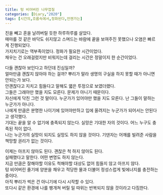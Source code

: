 ```yaml
---
title: 텅 비어버린 나무껍질
categories: [Diary,"2020"]
tags: [시간의,흐름속에서,정화된다,언젠가는]
---
```


진을 빼고 혼을 날려버릴 듯한 하루하루를 살았다.     
매마를 것 같은 바닥도 쉬지않고 스며드는 바람에 끝을 보여주진 못했으나 오염은 빠르게 진행되었다.     
가지치기로는 역부족이었다. 정화가 필요한 시간이었다.    
채우는 건 오래걸렸지만 비워지는데 걸리는 시간은 정말이지 한 순간이었다.     

다들 괜찮아 보인다고 하던데 진심일까?   
얼마만큼 괜찮지 않아야 하는 걸까? 뿌리가 말라 생명의 구실을 하지 못할 때가 아니면 안되는가 보다.    
안괜찮다고 지치고 힘들다고 말해도 엷은 투정으로 보였더랬다.     
그들은 그래야만 했을 지도 모른다. 문제가 아니기 때문이다.   
자신에게 닥친 그런 것 말이다. 누군가가 있어야만 했을 지도 모른다. 난 그들이 말하는 누군가가 아니다.     
나에게 만큼은 분명한 나이기에 있어야만하고 입에 올려지는 누군가가 되어서는 안된다고 생각했다.       
기대는 끝을 알 수 없기에 충족되지 않는다. 실망은 기대한 자의 것이다. 어느 누구도 충족된 적이 없다.      
나는 누군가의 실망이 되지도 실망도 하지 않을 것이다. 기댄자는 어깨를 빌려준 사람을 책망할 권리가 없는 것이다.   

이제는 아프지 않아도 된다. 괜찮은 척 하지 않아도 된다.      
실패했다고 말한다. 어떤 변명도 하지 않는다.     
지금 만큼은 잘해야할 이유도 척해야할 대상도 없어 힘들지 않고 아프지 않다.   
텅 비어버린 줄기에 양분을 채우고 적당한 물과 더불어 정성스럽게 빛에너지를 충전하는 중이다.      
아직 뿌리가 썩은 건 아니기에 다시 시작할 수 있다.       
또다시 같은 환경에 나를 팽개쳐 버릴 일 따위는 반복되지 않을 것이라고 다짐한다.      